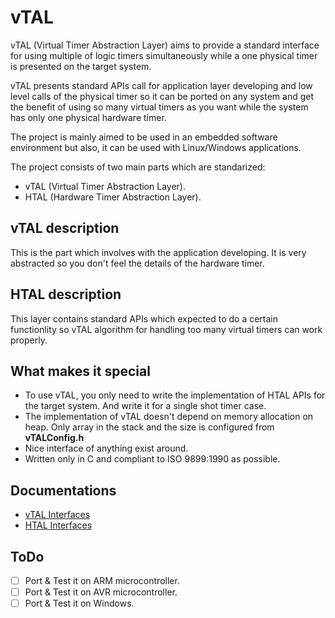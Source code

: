 # vTAL

vTAL (Virtual Timer Abstraction Layer) aims to provide a standard interface for using multiple of logic timers simultaneously while a one physical timer is presented on the target system.

vTAL presents standard APIs call for application layer developing and low level calls of the physical timer so it can be ported on any system and get the benefit of using so many virtual timers as you want while the system has only one physical hardware timer.

The project is mainly aimed to be used in an embedded software environment but also, it can be used with Linux/Windows applications.

The project consists of two main parts which are standarized:

- vTAL (Virtual Timer Abstraction Layer).
- HTAL (Hardware Timer Abstraction Layer).

## vTAL description

This is the part which involves with the application developing. It is very abstracted so you don't feel the details of the hardware timer.

## HTAL description

This layer contains standard APIs which expected to do a certain functionlity so vTAL algorithm for handling too many virtual timers can work properly.

## What makes it special

- To use vTAL, you only need to write the implementation of HTAL APIs for the target system. And write it for a single shot timer case.
- The implementation of vTAL doesn't depend on memory allocation on heap. Only array in the stack and the size is configured from **vTALConfig.h**
- Nice interface of anything exist around.
- Written only in C and compliant to ISO 9899:1990 as possible.

## Documentations

- [vTAL Interfaces](Docs/vTAL.md)
- [HTAL Interfaces](Docs/HTAL.md)

## ToDo

- [ ] Port & Test it on ARM microcontroller.
- [ ] Port & Test it on AVR microcontroller.
- [ ] Port & Test it on Windows.